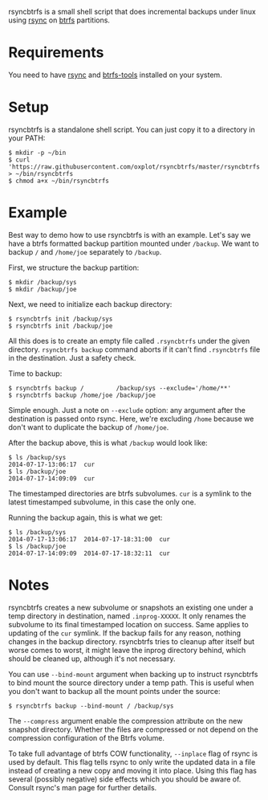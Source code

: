 rsyncbtrfs is a small shell script that does incremental backups under
linux using [rsync][] on [btrfs][] partitions.

Requirements
============

You need to have [rsync][] and [btrfs-tools][] installed on your system.

Setup
=====

rsyncbtrfs is a standalone shell script. You can just copy it to a
directory in your PATH:

    $ mkdir -p ~/bin
    $ curl 'https://raw.githubusercontent.com/oxplot/rsyncbtrfs/master/rsyncbtrfs' > ~/bin/rsyncbtrfs
    $ chmod a+x ~/bin/rsyncbtrfs

Example
=======

Best way to demo how to use rsyncbtrfs is with an example. Let's say we
have a btrfs formatted backup partition mounted under `/backup`. We want
to backup `/` and `/home/joe` separately to `/backup`.

First, we structure the backup partition:

    $ mkdir /backup/sys
    $ mkdir /backup/joe

Next, we need to initialize each backup directory:

    $ rsyncbtrfs init /backup/sys
    $ rsyncbtrfs init /backup/joe

All this does is to create an empty file called `.rsyncbtrfs` under the
given directory. `rsyncbtrfs backup` command aborts if it can't find
`.rsyncbtrfs` file in the destination. Just a safety check.

Time to backup:

    $ rsyncbtrfs backup /         /backup/sys --exclude='/home/**'
    $ rsyncbtrfs backup /home/joe /backup/joe

Simple enough. Just a note on `--exclude` option: any argument after the
destination is passed onto rsync. Here, we're excluding `/home` because
we don't want to duplicate the backup of `/home/joe`.

After the backup above, this is what `/backup` would look like:

    $ ls /backup/sys
    2014-07-17-13:06:17  cur
    $ ls /backup/joe
    2014-07-17-14:09:09  cur

The timestamped directories are btrfs subvolumes. `cur` is a symlink to
the latest timestamped subvolume, in this case the only one.

Running the backup again, this is what we get:

    $ ls /backup/sys
    2014-07-17-13:06:17  2014-07-17-18:31:00  cur
    $ ls /backup/joe
    2014-07-17-14:09:09  2014-07-17-18:32:11  cur

Notes
=====

rsyncbtrfs creates a new subvolume or snapshots an existing one under a
temp directory in destination, named `.inprog-XXXXX`. It only renames
the subvolume to its final timestamped location on success. Same applies
to updating of the `cur` symlink. If the backup fails for any reason,
nothing changes in the backup directory. rsyncbtrfs tries to cleanup
after itself but worse comes to worst, it might leave the inprog
directory behind, which should be cleaned up, although it's not
necessary.

You can use `--bind-mount` argument when backing up to instruct
rsyncbtrfs to bind mount the source directory under a temp path. This is
useful when you don't want to backup all the mount points under the
source:

    $ rsyncbtrfs backup --bind-mount / /backup/sys

The `--compress` argument enable the compression attribute on the new
snapshot directory. Whether the files are compressed or not depend on
the compression configuration of the Btrfs volume.

To take full advantage of btrfs COW functionality, `--inplace` flag of
rsync is used by default. This flag tells rsync to only write the
updated data in a file instead of creating a new copy and moving it into
place. Using this flag has several (possibly negative) side effects
which you should be aware of. Consult rsync's man page for further
details.

[rsync]: http://rsync.samba.org/
[btrfs]: https://btrfs.wiki.kernel.org/index.php/Main_Page
[btrfs-tools]: https://btrfs.wiki.kernel.org/index.php/Manpage/btrfs
